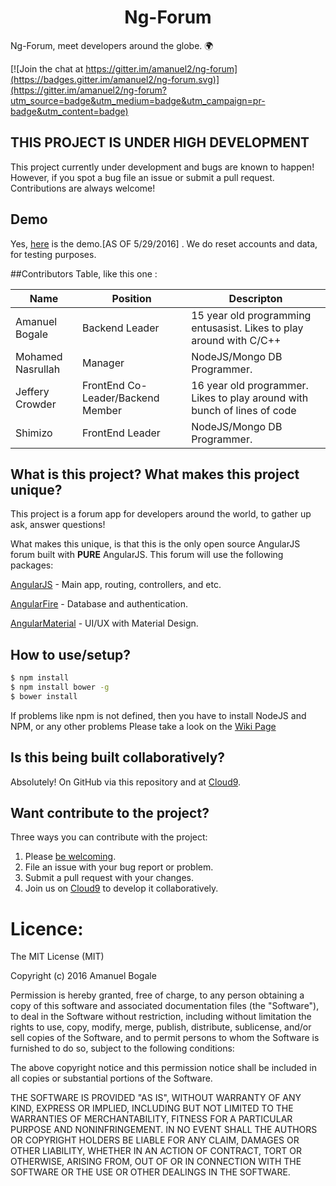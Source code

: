 
<h1 align="center"> Ng-Forum</h1>

Ng-Forum, meet developers around the globe. :earth_africa:

 [![Join the chat at https://gitter.im/amanuel2/ng-forum](https://badges.gitter.im/amanuel2/ng-forum.svg)](https://gitter.im/amanuel2/ng-forum?utm_source=badge&utm_medium=badge&utm_campaign=pr-badge&utm_content=badge)


## THIS PROJECT IS UNDER HIGH DEVELOPMENT
This project currently under development and bugs are known to happen! However, if you spot a bug file an issue or submit a pull request. Contributions are always welcome!

## Demo

Yes, [here](http://ng-forum.ml/) is the demo.[AS OF 5/29/2016] . We do reset accounts and data, for testing purposes.

##Contributors
Table, like this one :

Name          |   Position    | Descripton |
------------- | ------------- | -----------|
Amanuel Bogale|    Backend Leader   |  15 year old programming entusasist. Likes to play around with C/C++          |
Mohamed Nasrullah| Manager  |    NodeJS/Mongo DB Programmer.         |
Jeffery Crowder| FrontEnd Co-Leader/Backend Member  |    16 year old programmer. Likes to play around with bunch of lines of code         |
Shimizo| FrontEnd Leader  |    NodeJS/Mongo DB Programmer.         |



## What is this project? What makes this project unique?
This project is a forum app for developers around the world, to gather up ask, answer questions!

What makes this unique, is that this is the only open source AngularJS forum built with **PURE** AngularJS. This forum will use the following packages:

[AngularJS](http://angularjs.org/) - Main app, routing, controllers, and etc.

[AngularFire](https://www.firebase.com/docs/web/libraries/angular/) - Database and authentication.

[AngularMaterial](https://material.angularjs.org/latest/) - UI/UX with Material Design. 

## How to use/setup?

```bash
$ npm install
$ npm install bower -g
$ bower install
```

If problems like npm is not defined, then you have to install NodeJS and NPM, or any other problems Please take a look on the [Wiki Page](https://github.com/amanuel2/ng-forum/wiki)

## Is this being built collaboratively?

Absolutely! On GitHub via this repository and at [Cloud9](https://ide.c9.io/amanuel2/ng-fourm#openfile-README.md).


## Want contribute to the project?

Three ways you can contribute with the project:

1. Please [be welcoming](http://contributor-covenant.org/).
2. File an issue with your bug report or problem.
3. Submit a pull request with your changes.
4. Join us on [Cloud9](https://ide.c9.io/amanuel2/ng-fourm#openfile-README.md) to develop it collaboratively.

# Licence:

The MIT License (MIT)

Copyright (c) 2016 Amanuel Bogale

Permission is hereby granted, free of charge, to any person obtaining a copy of this software and associated documentation files (the "Software"), to deal in the Software without restriction, including without limitation the rights to use, copy, modify, merge, publish, distribute, sublicense, and/or sell copies of the Software, and to permit persons to whom the Software is furnished to do so, subject to the following conditions:

The above copyright notice and this permission notice shall be included in all copies or substantial portions of the Software.

THE SOFTWARE IS PROVIDED "AS IS", WITHOUT WARRANTY OF ANY KIND, EXPRESS OR IMPLIED, INCLUDING BUT NOT LIMITED TO THE WARRANTIES OF MERCHANTABILITY, FITNESS FOR A PARTICULAR PURPOSE AND NONINFRINGEMENT. IN NO EVENT SHALL THE AUTHORS OR COPYRIGHT HOLDERS BE LIABLE FOR ANY CLAIM, DAMAGES OR OTHER LIABILITY, WHETHER IN AN ACTION OF CONTRACT, TORT OR OTHERWISE, ARISING FROM, OUT OF OR IN CONNECTION WITH THE SOFTWARE OR THE USE OR OTHER DEALINGS IN THE SOFTWARE.

